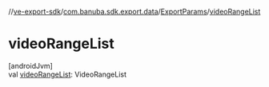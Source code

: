 //[ve-export-sdk](../../../index.md)/[com.banuba.sdk.export.data](../index.md)/[ExportParams](index.md)/[videoRangeList](video-range-list.md)

# videoRangeList

[androidJvm]\
val [videoRangeList](video-range-list.md): VideoRangeList
